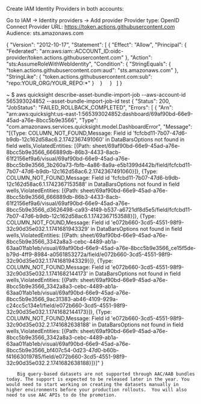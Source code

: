 Create IAM Identity Providers in both accounts:

Go to IAM → Identity providers → Add provider
Provider type: OpenID Connect
Provider URL: https://token.actions.githubusercontent.com
Audience: sts.amazonaws.com 


{
  "Version": "2012-10-17",
  "Statement": [
    {
      "Effect": "Allow",
      "Principal": {
        "Federated": "arn:aws:iam::ACCOUNT_ID:oidc-provider/token.actions.githubusercontent.com"
      },
      "Action": "sts:AssumeRoleWithWebIdentity",
      "Condition": {
        "StringEquals": {
          "token.actions.githubusercontent.com:aud": "sts.amazonaws.com"
        },
        "StringLike": {
          "token.actions.githubusercontent.com:sub": "repo:YOUR_ORG/YOUR_REPO:*"
        }
      }
    }
  ]
}



~ $ aws quicksight describe-asset-bundle-import-job --aws-account-id 565393024852 --asset-bundle-import-job-id test
{
    "Status": 200,
    "JobStatus": "FAILED_ROLLBACK_COMPLETED",
    "Errors": [
        {
            "Arn": "arn:aws:quicksight:us-east-1:565393024852:dashboard/69af90bd-66e9-45ad-a76e-8bcc5b9e3566",
            "Type": "com.amazonaws.services.quicksight.model.DashboardError",
            "Message": "[{Type: COLUMN_NOT_FOUND,Message: Field id 'fcfcbd11-7b07-47d6-b9db-12c162d58ac6.2.1742367491060' in DataBarsOptions not found in field wells,ViolatedEntities: [{Path: sheet/69af90bd-66e9-45ad-a76e-8bcc5b9e3566_666889db-86b3-4433-8acb-61f2156ef9a6/visual/69af90bd-66e9-45ad-a76e-8bcc5b9e3566_3b260a73-fbfb-4a86-8a9a-e5b1399d442b/field/fcfcbd11-7b07-47d6-b9db-12c162d58ac6.2.1742367491060}]}, {Type: COLUMN_NOT_FOUND,Message: Field id 'fcfcbd11-7b07-47d6-b9db-12c162d58ac6.1.1742367153588' in DataBarsOptions not found in field wells,ViolatedEntities: [{Path: sheet/69af90bd-66e9-45ad-a76e-8bcc5b9e3566_666889db-86b3-4433-8acb-61f2156ef9a6/visual/69af90bd-66e9-45ad-a76e-8bcc5b9e3566_d3626498-ca93-4f49-b537-a6721df8d5e5/field/fcfcbd11-7b07-47d6-b9db-12c162d58ac6.1.1742367153588}]}, {Type: COLUMN_NOT_FOUND,Message: Field id 'e072b660-3cd5-4551-98f9-32c90d35e032.1.1741681943329' in DataBarsOptions not found in field wells,ViolatedEntities: [{Path: sheet/69af90bd-66e9-45ad-a76e-8bcc5b9e3566_3342a8a3-cebc-4489-ab1a-63aa01fab1eb/visual/69af90bd-66e9-45ad-a76e-8bcc5b9e3566_ce15f5de-b79d-4ff9-8984-a0561853272a/field/e072b660-3cd5-4551-98f9-32c90d35e032.1.1741681943329}]}, {Type: COLUMN_NOT_FOUND,Message: Field id 'e072b660-3cd5-4551-98f9-32c90d35e032.1.1741682144173' in DataBarsOptions not found in field wells,ViolatedEntities: [{Path: sheet/69af90bd-66e9-45ad-a76e-8bcc5b9e3566_3342a8a3-cebc-4489-ab1a-63aa01fab1eb/visual/69af90bd-66e9-45ad-a76e-8bcc5b9e3566_9ac31383-ab46-4109-929a-c24cc5c134e1/field/e072b660-3cd5-4551-98f9-32c90d35e032.1.1741682144173}]}, {Type: COLUMN_NOT_FOUND,Message: Field id 'e072b660-3cd5-4551-98f9-32c90d35e032.2.1741682638188' in DataBarsOptions not found in field wells,ViolatedEntities: [{Path: sheet/69af90bd-66e9-45ad-a76e-8bcc5b9e3566_3342a8a3-cebc-4489-ab1a-63aa01fab1eb/visual/69af90bd-66e9-45ad-a76e-8bcc5b9e3566_bf407c54-0d23-47d0-b60b-f41663019785/field/e072b660-3cd5-4551-98f9-32c90d35e032.2.1741682638188}]}]"
        }





        Big query-based datasets are not supported through AAC/AAB bundles today. The support is expected to be released later in the year. You would need to start working on creating the datasets manually in higher environments before your production rollouts.  You will also need to use AAC APIs to do the promotion.
